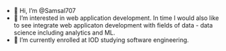 - 👋 Hi, I’m @Samsal707
- 👀 I’m interested in web application development. In time I would also like to see integrate web applicaton development with fields of data - data science including analytics and ML.
- 🌱 I’m currently enrolled at IOD studying software engineering.


<!---
Samsal707/Samsal707 is a ✨ special ✨ repository because its `README.md` (this file) appears on your GitHub profile.
You can click the Preview link to take a look at your changes.
--->
